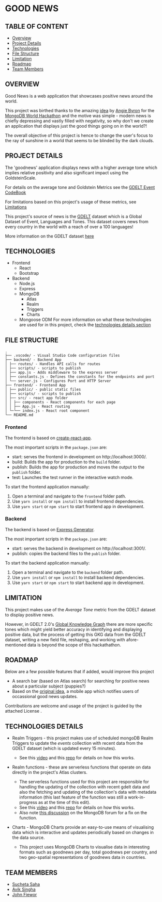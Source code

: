 ﻿# GOOD NEWS

## TABLE OF CONTENT

- [Overview](OVERVIEW)
- [Project Details](PROJECT-DETAILS)
- [Technologies](TECHNOLOGIES)
- [File Structure](FILE-STRUCTURE)
- [Limitation](LIMITATION)
- [Roadmap](ROADMAP)
- [Team Members](TEAM-MEMBERS)

## OVERVIEW

Good News is a web application that showcases positive news around the world.

This project was birthed thanks to the amazing [idea](https://www.mongodb.com/community/forums/t/looking-for-hackers-good-news-for-a-change/157865) by [Angie Byron](https://github.com/webchick) for the [MongoDB World Hackathon]() and the motive was simple - modern news is chiefly depressing and vastly filled with negativity, so why don't we create an application that displays just the good things going on in the world?!

The overall objective of this project is hence to change the user's focus to the ray of sunshine in a world that seems to be blinded by the dark clouds.

## PROJECT DETAILS

The 'goodnews' application displays news with a higher average tone which implies relative positivity and also significant impact using the GoldsteinScale.
 
For details on the average tone and Goldstein Metrics see the [GDELT Event CodeBook](http://data.gdeltproject.org/documentation/GDELT-Event_Codebook-V2.0.pdf)

For limitations based on this project's usage of these metrics, see [Limitations](LIMITATIONS)

This project's source of news is the [GDELT](https://www.gdeltproject.org/) dataset which is a Global Dataset of Event, Languages and Tones. This dataset covers news from every country in the world with a reach of over a 100 languages!

More information on the GDELT dataset [here](https://www.gdeltproject.org/)

## TECHNOLOGIES
- Frontend
  - React
  - Bootstrap
- Backend
  - Node.js
  - Express
  - MongoDB 
    - Atlas
    - Realm 
    - Triggers
    - Charts
  - Mongoose ODM
For more information on what these technologies are used for in this project, check the [technologies details section](TECHNOLOGIES-DETAILS)

## FILE STRUCTURE
```
.
├── .vscode/ - Visual Studio Code configuration files
├── backend/ - Backend App
│ ├── routes/ - Handles API calls for routes
│ ├── scripts/ - scripts to publish
│ ├── app.js - Adds middleware to the express server
│ ├── constants.js - Defines the constants for the endpoints and port
│ └── server.js - Configures Port and HTTP Server
├── frontend/ - Frontend App
│ ├── public/ - public static files
│ ├── scripts/ - scripts to publish
│ ├── src/ - react app folder
│ │ ├── components - React components for each page
│ │ ├── App.js - React routing
│ └─└── index.js - React root component
└── README.md
```

### Frontend

The frontend is based on [create-react-app](https://github.com/facebook/create-react-app).

The most important scripts in the `package.json` are:
  - start: serves the frontend in development on http://localhost:3000/.
  - build: Builds the app for production to the `build` folder.
  - publish: Builds the app for production and moves the output to the `publish` folder.
  - test: Launches the test runner in the interactive watch mode.

To start the frontend application manually:
  1. Open a terminal and navigate to the `frontend` folder path.
  2. Use `yarn install` or `npm install` to install frontend dependencies.
  3. Use `yarn start` or `npm start` to start frontend app in development.

### Backend

The backend is based on [Express Generator](https://expressjs.com/en/starter/generator.html).

The most important scripts in the `package.json` are:
  - start: serves the backend in development on http://localhost:3001/.
  - publish: copies the backend files to the `publish` folder.

To start the backend application manually:
  1. Open a terminal and navigate to the `backend` folder path.
  2. Use `yarn install` or `npm install` to install backend dependencies.
  3. Use `yarn start` or `npm start` to start backend app in development.

## LIMITATION
This project makes use of the *Average Tone* metric from the GDELT dataset to display positive news.

However, in GDELT 2.0's [Global Knowledge Graph](https://blog.gdeltproject.org/gdelt-2-0-our-global-world-in-realtime/) there are more specific tones which might yield better accuracy in identifying and displaying positive data, but the process of getting this GKG data from the GDELT dataset, writing a new field file, reshaping, and working with afore-mentioned data is beyond the scope of this hackathathon.

## ROADMAP
Below are a few possible features that if added, would improve this project

- A search bar (based on Atlas search) for searching for positive news about a particular subject (puppies?)
- Based on the [original idea](https://www.mongodb.com/community/forums/t/looking-for-hackers-good-news-for-a-change/157865), a mobile app which notifies users of occassional good news updates.

Contributions are welcome and usage of the project is guided by the attached License .

## TECHNOLOGIES DETAILS
- Realm Triggers - this project makes use of scheduled mongoDB Realm Triggers to update the *events* collection with recent data from the GDELT dataset (which is updated every 15 minutes).
  - See this [video](https://youtu.be/nEMIDCyi3Os) and this [repo](https://github.com/mongodb-developer/mongodb-world-2022-hackathon/) for details on how this works.

- Realm functions - these are serverless functions that operate on data directly in the project's Atlas clusters.
  - The serverless functions used for this project are responsible for handling the updating of the collection with recent gdelt data and also the fetching and updating of the collection's data with metadata information (this last feature of the function was still a work-in-progress as at the time of this edit).
  - See this [video](https://youtu.be/nEMIDCyi3Os) and this [repo](https://github.com/mongodb-developer/mongodb-world-2022-hackathon/tree/main/realm_functions) for details on how this works.
  - Also note [this discussion](https://www.mongodb.com/community/forums/t/realm-trigger-duplicate-key-error/164259/6?u=fiewor_john) on the MongoDB forum for a fix on the function.

- Charts - MongoDB Charts provide an easy-to-use means of visualising data which is interactive and updates periodically based on changes in the data source.
  - This project uses MongoDB Charts to visualise data in interesting formats such as goodnews per day, total goodnews per country, and two geo-spatial representations of goodnews data in countries.

## TEAM MEMBERS
- [Sucheta Saha](https://github.com/sucheta21)
- [Avik Singha](https://github.com/avik-singha/)
- [John Fiewor](https://github.com/Fiewor)
